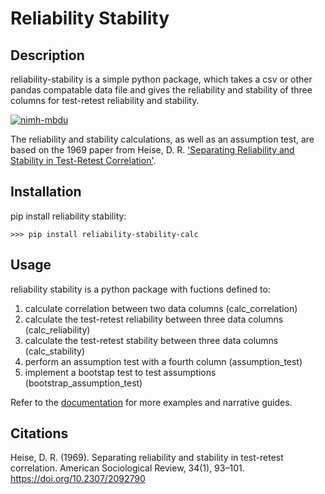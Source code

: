 # Reliability Stability

## Description

reliability-stability is a simple python package, which takes a csv or other pandas compatable data file and gives the reliability and stability of three columns for test-retest reliability and stability. 

[![nimh-mbdu](https://circleci.com/gh/nimh-mbdu/data-reliability-stability.svg?style=shield)](https://app.circleci.com/pipelines/github/nimh-mbdu/data-reliability-stability)

The reliability and stability calculations, as well as an assumption test, are based on the 1969 paper from Heise, D. R. ['Separating Reliability and Stability in Test-Retest Correlation'](https://doi.org/10.2307/2092790).

## Installation

pip install reliability stability:

```
>>> pip install reliability-stability-calc
```

## Usage

reliability stability is a python package with fuctions defined to: 
1. calculate correlation between two data columns (calc_correlation)
2. calculate the test-retest reliability between three data columns (calc_reliability)
3. calculate the test-retest stability between three data columns (calc_stability)
4. perform an assumption test with a fourth column (assumption_test)
5. implement a bootstap test to test assumptions (bootstrap_assumption_test)

Refer to the [documentation](https://github.com/nimh-mbdu/data-reliability-stability/wiki) for more examples and narrative guides.

## Citations

Heise, D. R. (1969). Separating reliability and stability in test-retest correlation. American Sociological Review, 34(1), 93–101. https://doi.org/10.2307/2092790
